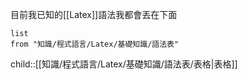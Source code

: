 目前我已知的[[Latex]]語法我都會丟在下面

```dataview
list
from "知識/程式語言/Latex/基礎知識/語法表"
```

child::[[知識/程式語言/Latex/基礎知識/語法表/表格|表格]]